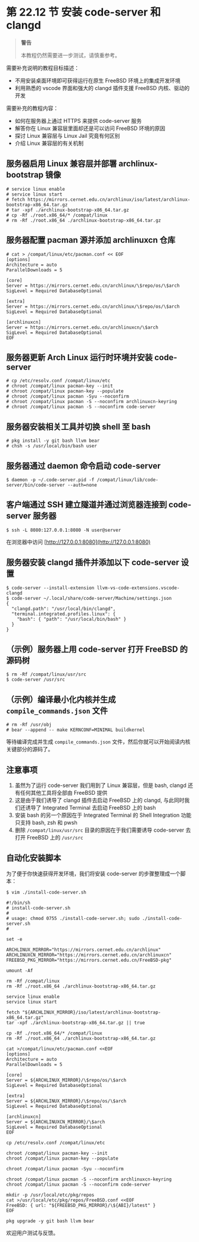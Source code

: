 # 第 22.12 节 安装 code-server 和 clangd

> **警告**
>
> 本教程仍然需要进一步测试，请慎重参考。

需要补充说明的教程目标描述：

- 不用安装桌面环境即可获得运行在原生 FreeBSD 环境上的集成开发环境
- 利用熟悉的 vscode 界面和强大的 clangd 插件支援 FreeBSD 内核、驱动的开发

需要补充的教程内容：

- 如何在服务器上通过 HTTPS 来提供 code-server 服务
- 解答你在 Linux 兼容层里面却还是可以访问 FreeBSD 环境的原因
- 探讨 Linux 兼容层与 Linux Jail 究竟有何区别
- 介绍 Linux 兼容层的有关机制

## 服务器启用 Linux 兼容层并部署 archlinux-bootstrap 镜像

```
# service linux enable
# service linux start
# fetch https://mirrors.cernet.edu.cn/archlinux/iso/latest/archlinux-bootstrap-x86_64.tar.gz
# tar -xpf ./archlinux-bootstrap-x86_64.tar.gz
# cp -Rf ./root.x86_64/* /compat/linux
# rm -Rf ./root.x86_64 ./archlinux-bootstrap-x86_64.tar.gz
```

## 服务器配置 pacman 源并添加 archlinuxcn 仓库

```
# cat > /compat/linux/etc/pacman.conf << EOF
[options]
Architecture = auto
ParallelDownloads = 5

[core]
Server = https://mirrors.cernet.edu.cn/archlinux/\$repo/os/\$arch
SigLevel = Required DatabaseOptional

[extra]
Server = https://mirrors.cernet.edu.cn/archlinux/\$repo/os/\$arch
SigLevel = Required DatabaseOptional

[archlinuxcn]
Server = https://mirrors.cernet.edu.cn/archlinuxcn/\$arch
SigLevel = Required DatabaseOptional
EOF
```

## 服务器更新 Arch Linux 运行时环境并安装 code-server

```
# cp /etc/resolv.conf /compat/linux/etc
# chroot /compat/linux pacman-key --init
# chroot /compat/linux pacman-key --populate
# chroot /compat/linux pacman -Syu --noconfirm
# chroot /compat/linux pacman -S --noconfirm archlinuxcn-keyring
# chroot /compat/linux pacman -S --noconfirm code-server
```

## 服务器安装相关工具并切换 shell 至 bash

```
# pkg install -y git bash llvm bear
# chsh -s /usr/local/bin/bash user
```

## 服务器通过 daemon 命令启动 code-server

```
$ daemon -p ~/.code-server.pid -f /compat/linux/lib/code-server/bin/code-server --auth=none
```

## 客户端通过 SSH 建立隧道并通过浏览器连接到 code-server 服务器

```
$ ssh -L 8080:127.0.0.1:8080 -N user@server
```

在浏览器中访问 [http://127.0.0.1:8080](http://127.0.0.1:8080)

## 服务器安装 clangd 插件并添加以下 code-server 设置

```
$ code-server --install-extension llvm-vs-code-extensions.vscode-clangd
$ code-server ~/.local/share/code-server/Machine/settings.json
{
  "clangd.path": "/usr/local/bin/clangd",
  "terminal.integrated.profiles.linux": {
    "bash": { "path": "/usr/local/bin/bash" }
  }
}
```

## （示例）服务器上用 code-server 打开 FreeBSD 的源码树

```
$ rm -Rf /compat/linux/usr/src
$ code-server /usr/src
```

## （示例）编译最小化内核并生成 `compile_commands.json` 文件

```
# rm -Rf /usr/obj
# bear --append -- make KERNCONF=MINIMAL buildkernel
```

等待编译完成并生成 `compile_commands.json` 文件，然后你就可以开始阅读内核关键部分的源码了。

## 注意事项

1. 虽然为了运行 code-server 我们用到了 Linux 兼容层，但是 bash, clangd 还有任何其他工具将全部由 FreeBSD 提供
2. 这是由于我们诱导了 clangd 插件去启动 FreeBSD 上的 clangd, 与此同时我们还诱导了 Integrated Terminal 去启动 FreeBSD 上的 bash
3. 安装 bash 的另一个原因在于 Integrated Terminal 的 Shell Integration 功能只支持 bash, zsh 和 pwsh
4. 删除 `/compat/linux/usr/src` 目录的原因在于我们需要诱导 code-server 去打开 FreeBSD 上的 `/usr/src`

## 自动化安装脚本

为了便于你快速获得开发环境，我们将安装 code-server 的步骤整理成一个脚本：

```
$ vim ./install-code-server.sh
```

```
#!/bin/sh
# install-code-server.sh
#
# usage: chmod 0755 ./install-code-server.sh; sudo ./install-code-server.sh
#

set -e

ARCHLINUX_MIRROR="https://mirrors.cernet.edu.cn/archlinux"
ARCHLINUXCN_MIRROR="https://mirrors.cernet.edu.cn/archlinuxcn"
FREEBSD_PKG_MIRROR="https://mirrors.cernet.edu.cn/FreeBSD-pkg"

umount -Af

rm -Rf /compat/linux
rm -Rf ./root.x86_64 ./archlinux-bootstrap-x86_64.tar.gz

service linux enable
service linux start

fetch "${ARCHLINUX_MIRROR}/iso/latest/archlinux-bootstrap-x86_64.tar.gz"
tar -xpf ./archlinux-bootstrap-x86_64.tar.gz || true

cp -Rf ./root.x86_64/* /compat/linux
rm -Rf ./root.x86_64 ./archlinux-bootstrap-x86_64.tar.gz

cat >/compat/linux/etc/pacman.conf <<EOF
[options]
Architecture = auto
ParallelDownloads = 5

[core]
Server = ${ARCHLINUX_MIRROR}/\$repo/os/\$arch
SigLevel = Required DatabaseOptional

[extra]
Server = ${ARCHLINUX_MIRROR}/\$repo/os/\$arch
SigLevel = Required DatabaseOptional

[archlinuxcn]
Server = ${ARCHLINUXCN_MIRROR}/\$arch
SigLevel = Required DatabaseOptional
EOF

cp /etc/resolv.conf /compat/linux/etc

chroot /compat/linux pacman-key --init
chroot /compat/linux pacman-key --populate

chroot /compat/linux pacman -Syu --noconfirm

chroot /compat/linux pacman -S --noconfirm archlinuxcn-keyring
chroot /compat/linux pacman -S --noconfirm code-server

mkdir -p /usr/local/etc/pkg/repos
cat >/usr/local/etc/pkg/repos/FreeBSD.conf <<EOF
FreeBSD: { url: "${FREEBSD_PKG_MIRROR}/\${ABI}/latest" }
EOF

pkg upgrade -y git bash llvm bear
```

欢迎用户测试与反馈。
